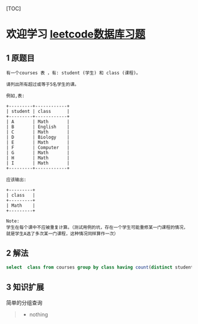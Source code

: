 ﻿[TOC]
# 欢迎学习 [leetcode数据库习题](https://leetcode-cn.com/problemset/database/)
## 1 原题目
```
有一个courses 表 ，有: student (学生) 和 class (课程)。

请列出所有超过或等于5名学生的课。

例如,表:

+---------+------------+
| student | class      |
+---------+------------+
| A       | Math       |
| B       | English    |
| C       | Math       |
| D       | Biology    |
| E       | Math       |
| F       | Computer   |
| G       | Math       |
| H       | Math       |
| I       | Math       |
+---------+------------+

应该输出:

+---------+
| class   |
+---------+
| Math    |
+---------+

Note:
学生在每个课中不应被重复计算。（测试用例的坑，存在一个学生可能重修某一门课程的情况，就是学生A选了多次某一门课程，这种情况同样算作一次）
```
## 2 解法
```sql
select  class from courses group by class having count(distinct student) >=5;
```
## 3 知识扩展
简单的分组查询
> - nothing














